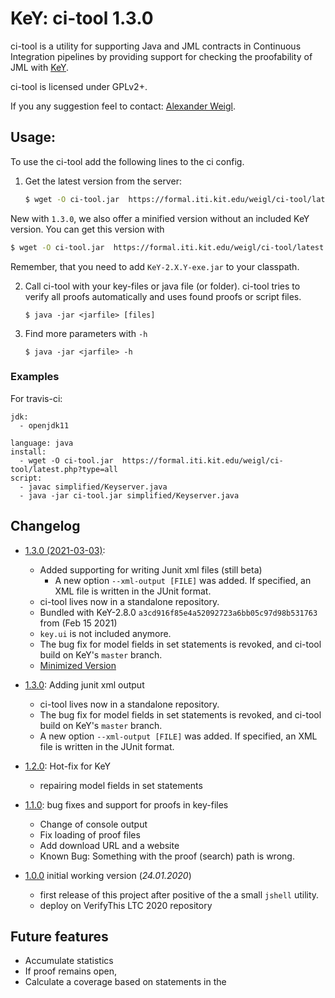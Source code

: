 # KeY: ci-tool 1.3.0

ci-tool is a utility for supporting Java and JML contracts in Continuous Integration pipelines 
by providing support for checking the proofability of JML with [KeY](https://key-project.org).

ci-tool is licensed under GPLv2+.

If you any suggestion feel to contact: [Alexander Weigl](https://formal.iti.kit.edu/weigl).

## Usage:

To use the ci-tool add the following lines to the ci config.

1. Get the latest version from the server:
   ```bash
   $ wget -O ci-tool.jar  https://formal.iti.kit.edu/weigl/ci-tool/latest.php?type=all
   ```

  New with `1.3.0`, we also offer a minified version without an included KeY version.
  You can get this version with
  
  ```bash
  $ wget -O ci-tool.jar  https://formal.iti.kit.edu/weigl/ci-tool/latest.php?type=mini
  ```

  Remember, that you need to add `KeY-2.X.Y-exe.jar` to your classpath. 
  
2. Call ci-tool with your key-files or java file (or folder).
   ci-tool tries to verify all proofs automatically and uses found proofs or script files.
   ``` 
   $ java -jar <jarfile> [files]
   ```

3. Find more parameters with `-h`
  
   ``` 
   $ java -jar <jarfile> -h 
   ```


### Examples

For travis-ci:

```
jdk:
  - openjdk11

language: java
install:
  - wget -O ci-tool.jar  https://formal.iti.kit.edu/weigl/ci-tool/latest.php?type=all
script:
  - javac simplified/Keyserver.java
  - java -jar ci-tool.jar simplified/Keyserver.java
```

## Changelog

* [1.3.0 (2021-03-03)](https://formal.iti.kit.edu/ci-tool/ci-tool-1.3.0-all.jar): 
  - Added supporting for writing Junit xml files  (still beta)
    - A new option `--xml-output [FILE]` was added. If specified, an XML file is written in the JUnit format.
  - ci-tool lives now in a standalone repository.
  - Bundled with KeY-2.8.0 `a3cd916f85e4a52092723a6bb05c97d98b531763` from (Feb 15 2021)
  - `key.ui` is not included anymore.
  - The bug fix for model fields in set statements is revoked, and ci-tool build on KeY's `master` branch.
  - [Minimized Version](https://formal.iti.kit.edu/ci-tool/ci-tool-1.3.0-mini.jar)

* [1.3.0](https://formal.iti.kit.edu/ci-tool/keyext.citool-1.3.0--alpha-all.jar): Adding junit xml output
  - ci-tool lives now in a standalone repository.
  - The bug fix for model fields in set statements is revoked, and ci-tool build on KeY's `master` branch.
  - A new option `--xml-output [FILE]` was added. If specified, an XML file is written in the JUnit format.
  

* [1.2.0](https://formal.iti.kit.edu/ci-tool/keyext.citool-1.2.0-all.jar): Hot-fix for KeY
   - repairing model fields in set statements

* [1.1.0](https://formal.iti.kit.edu/ci-tool/keyext.citool-1.1.0-all.jar): bug fixes and support for proofs in key-files
  - Change of console output 
  - Fix loading of proof files
  - Add download URL and a website
  - Known Bug: Something with the proof (search) path is wrong.

* [1.0.0](https://formal.iti.kit.edu/ci-tool/keyext.citool-1.0.0-all.jar) initial working version (*24.01.2020*)
  - first release of this project after positive of the a small `jshell` utility.
  - deploy on VerifyThis LTC 2020 repository  
  
  
## Future features

* Accumulate statistics
* If proof remains open, 
* Calculate a coverage based on statements in the 

